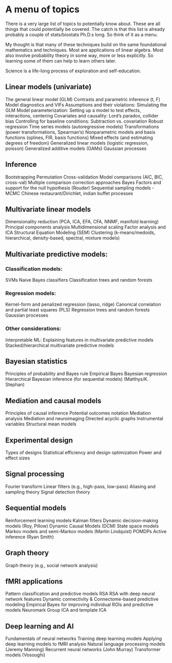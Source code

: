 # A menu of topics

There is a very large list of topics to potentially know about. These are all things that could potentially be covered. The catch is that this list is already probably a couple of stats/biostats Ph.D.s long. So think of it as a menu.

My thought is that many of these techniques build on the same foundational mathematics and techniques. Most are applications of linear algebra. Most also involve probability theory in some way, more or less explicitly. So learning some of them can help to learn others later.  

Science is a life-long process of exploration and self-education.

## Linear models (univariate)
The general linear model (GLM)
Contrasts and parametric inference (t, F)
Model diagnostics and VIFs
Assumptions and their violations: Simulating the GLM
Model parameterization: Setting up a model to test effects, interactions, centering
Covariates and causality: Lord’s paradox, collider bias
Controlling for baseline conditions: Subtraction vs. covariation
Robust regression
Time series models (autoregressive models)
Transformations (power transformations, Spearman’s)
Nonparametric models and basis functions (splines, FIR, basis functions)
Mixed effects (and estimating degrees of freedom)
Generalized linear models (logistic regression, poisson)
Generalized additive models (GAMs)
Gaussian processes

## Inference
Bootstrapping
Permutation
Cross-validation
Model comparisons (AIC, BIC, cross-val)
Multiple comparison correction approaches
Bayes Factors and support for the null hypothesis (Rouder)
Sequential sampling models - MCMC
Chinese restaurant/Dirichlet, indian buffet processes

## Multivariate linear models
Dimensionality reduction (PCA, ICA, EFA, CFA, NNMF, manifold learning)
Principal components analysis
Multidimensional scaling
Factor analysis and ICA
Structural Equation Modeling (SEM)
Clustering (k-means/medoids, hierarchical, density-based, spectral, mixture models)
## Multivariate predictive models:
### Classification models:
SVMs
Naive Bayes classifiers
Classification trees and random forests
### Regression models:
Kernel-form and penalized regression (lasso, ridge)
Canonical correlation and partial least squares (PLS)
Regression trees and random forests
Gaussian processes
### Other considerations:
Interpretable ML: Explaining features in multivariate predictive models
Stacked/hierarchical multivariate predictive models

## Bayesian statistics
Principles of probability and Bayes rule
Empirical Bayes
Bayesian regression
Hierarchical Bayesian inference (for sequential models) (Matthys/K. Stephan)

## Mediation and causal models
Principles of causal inference
Potential outcomes notation
Mediation analysis
Mediation and neuroimaging
Directed acyclic graphs
Instrumental variables
Structural mean models

## Experimental design
Types of designs
Statistical efficiency and design optimization
Power and effect sizes

## Signal processing
Fourier transform
Linear filters (e.g., high-pass, low-pass)
Aliasing and sampling theory
Signal detection theory

## Sequential models
Reinforcement learning models
Kalman filters
Dynamic decision-making models (Roy, Pillow)
Dynamic Causal Models (DCM)
State space models
Markov models and semi-Markov models (Martin Lindquist)
POMDPs
Active inference (Ryan Smith)

## Graph theory
Graph theory (e.g., social network analysis)

## fMRI applications
Pattern classification and predictive models
RSA
RSA with deep neural network features
Dynamic connectivity & Connectome-based predictive modeling
Empirical Bayes for improving individual ROIs and predictive models
Neuromark Group ICA and template ICA

## Deep learning and AI
Fundamentals of neural networks
Training deep learning models
Applying deep learning models to fMRI analysis
Natural language processing models (Jeremy Manning)
Recurrent neural networks (John Murray)
Transformer models (Vosoughi)
